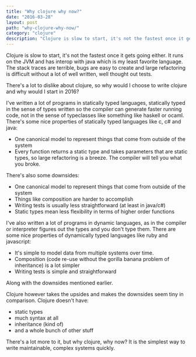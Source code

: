 ```yaml
---
title: "Why clojure why now?"
date: "2016-03-28"
layout: post
path: "why-clojure-why-now/"
category: "clojure"
description: "Clojure is slow to start, it's not the fastest once it gets going either. It runs on the JVM and has interop with java which is my least favorite language. The stack traces are terrible, bugs are easy to create and large refactoring is difficult without a lot of well written, well thought out tests."
---
```


Clojure is slow to start, it's not the fastest once it gets going either. It runs on the JVM and has interop with java which is my least favorite language. The stack traces are terrible, bugs are easy to create and large refactoring is difficult without a lot of well written, well thought out tests.

There's a lot to dislike about clojure, so why would I choose to write clojure and why would I start in 2016?

I've written a lot of programs in statically typed languages, statically typed in the sense of types written so the compiler can generate faster running code, not in the sense of typeclasses like something like haskell or ocaml. There's some nice properties of statically typed languages like c, c# and java:

- One canonical model to represent things that come from outside of the system
- Every function returns a static type and takes parameters that are static types, so large refactoring is a breeze. The compiler will tell you what you broke.

There's also some downsides:

- One canonical model to represent things that come from outside of the system
- Things like composition are harder to accomplish
- Writing tests is usually less straightforward (at least in java/c#)
- Static types mean less flexibility in terms of higher order functions

I've also written a lot of programs in dynamic languages, as in the compiler or interpreter figures out the types and you don't type them. There are some nice properties of dynamically typed languages like ruby and javascript:

- It's simple to model data from multiple systems over time.
- Composition (code re-use without the gorilla banana problem of inheritance) is a lot simpler
- Writing tests is simple and straightforward

Along with the downsides mentioned earlier.

Clojure however takes the upsides and makes the downsides seem tiny in comparison. Clojure doesn't have:

- static types
- much syntax at all
- inheritance (kind of)
- and a whole bunch of other stuff

There's a lot more to it, but why clojure, why now? It is the simplest way to write maintainable, complex systems quickly.
